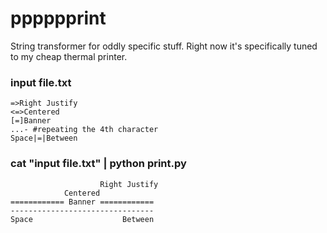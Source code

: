 # pppppprint

String transformer for oddly specific stuff. Right now it's specifically tuned to my cheap thermal printer.

### input file.txt
```text
=>Right Justify
<=>Centered
[=]Banner
...- #repeating the 4th character
Space|=|Between
```

### cat "input file.txt" | python print.py
```text
                    Right Justify
            Centered
============ Banner ============
--------------------------------
Space                    Between
```

